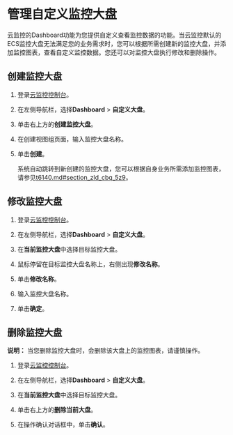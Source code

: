 # 管理自定义监控大盘

云监控的Dashboard功能为您提供自定义查看监控数据的功能。当云监控默认的ECS监控大盘无法满足您的业务需求时，您可以根据所需创建新的监控大盘，并添加监控图表，查看自定义监控数据。您还可以对监控大盘执行修改和删除操作。

## 创建监控大盘

1.  登录[云监控控制台](https://cloudmonitor.console.aliyun.com)。

2.  在左侧导航栏，选择**Dashboard** \> **自定义大盘**。

3.  单击右上方的**创建监控大盘**。

4.  在创建视图组页面，输入监控大盘名称。

5.  单击**创建**。

    系统自动跳转到新创建的监控大盘，您可以根据自身业务所需添加监控图表，请参见[t6140.md\#section\_zld\_cbq\_5z9](/cn.zh-CN/Dashboard/使用Dashboard/添加监控图表.md)。


## 修改监控大盘

1.  登录[云监控控制台](https://cloudmonitor.console.aliyun.com)。

2.  在左侧导航栏，选择**Dashboard** \> **自定义大盘**。

3.  在**当前监控大盘**中选择目标监控大盘。

4.  鼠标停留在目标监控大盘名称上，右侧出现**修改名称**。

5.  单击**修改名称**。

6.  输入监控大盘名称。

7.  单击**确定**。


## 删除监控大盘

**说明：** 当您删除监控大盘时，会删除该大盘上的监控图表，请谨慎操作。

1.  登录[云监控控制台](https://cloudmonitor.console.aliyun.com)。

2.  在左侧导航栏，选择**Dashboard** \> **自定义大盘**。

3.  在**当前监控大盘**中选择目标监控大盘。

4.  单击右上方的**删除当前大盘**。

5.  在操作确认对话框中，单击**确认**。


